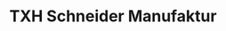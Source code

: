 ---
title: "TXH Schneider Manufaktur"
url: /muenchen/txh-schneider-manufaktur/
shop: Schneiderei
---